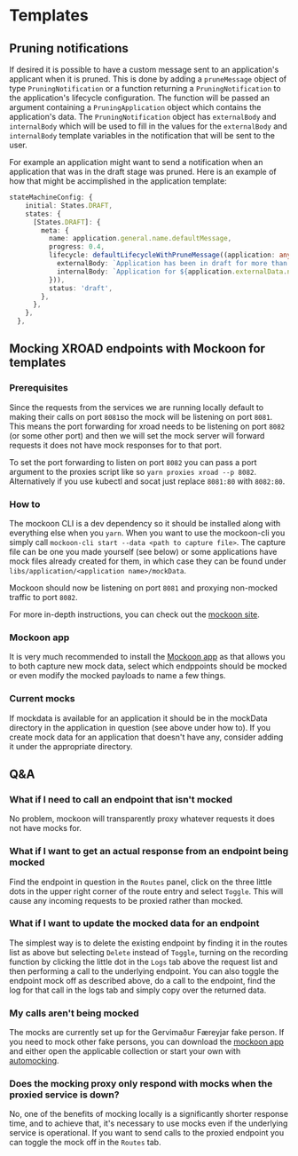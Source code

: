 # Templates

## Pruning notifications

If desired it is possible to have a custom message sent to an application's applicant when it is pruned.
This is done by adding a `pruneMessage` object of type `PruningNotification` or a function returning a `PruningNotification` to the application's lifecycle configuration.
The function will be passed an argument containing a `PruningApplication` object which contains the application's data. The `PruningNotification` object has `externalBody` and `internalBody` which will be used to fill in the values for the `externalBody` and `internalBody` template variables in the notification that will be sent to the user.

For example an application might want to send a notification when an application that was in the draft stage was pruned. Here is an example of how that might be accimplished in the application template:

```typescript
stateMachineConfig: {
    initial: States.DRAFT,
    states: {
      [States.DRAFT]: {
        meta: {
          name: application.general.name.defaultMessage,
          progress: 0.4,
          lifecycle: defaultLifecycleWithPruneMessage((application: any) => ({
            externalBody: `Application has been in draft for more than 30 days and has been pruned.`,
            internalBody: `Application for ${application.externalData.nationalRegistry.data.fullName} has been in draft for more than 30 days. Please note that if desired the application may be re-submitted.`,
          })),
          status: 'draft',
        },
      },
    },
  },
```

## Mocking XROAD endpoints with Mockoon for templates

### Prerequisites

Since the requests from the services we are running locally default to making their calls on port `8081`so the mock will be listening on port `8081`. This means the port forwarding for xroad needs to be listening on port `8082` (or some other port) and then we will set the mock server will forward requests it does not have mock responses for to that port.

To set the port forwarding to listen on port `8082` you can pass a port argument to the proxies script like so `yarn proxies xroad --p 8082`. Alternatively if you use kubectl and socat just replace `8081:80` with `8082:80`.

### How to

The mockoon CLI is a dev dependency so it should be installed along with everything else when you `yarn`. When you want to use the mockoon-cli you simply call `mockoon-cli start --data <path to capture file>`. The capture file can be one you made yourself (see below) or some applications have mock files already created for them, in which case they can be found under `libs/application/<application name>/mockData`.

Mockoon should now be listening on port `8081` and proxying non-mocked traffic to port `8082`.

For more in-depth instructions, you can check out the [mockoon site](https://mockoon.com/cli/).

### Mockoon app

It is very much recommended to install the [Mockoon app](https://mockoon.com/download/) as that allows you to both capture new mock data, select which endppoints should be mocked or even modify the mocked payloads to name a few things.

### Current mocks

If mockdata is available for an application it should be in the mockData directory in the application in question (see above under how to). If you create mock data for an application that doesn't have any, consider adding it under the appropriate directory.

## Q&A

### What if I need to call an endpoint that isn't mocked

No problem, mockoon will transparently proxy whatever requests it does not have mocks for.

### What if I want to get an actual response from an endpoint being mocked

Find the endpoint in question in the `Routes` panel, click on the three little dots in the upper right corner of the route entry and select `Toggle`. This will cause any incoming requests to be proxied rather than mocked.

### What if I want to update the mocked data for an endpoint

The simplest way is to delete the existing endpoint by finding it in the routes list as above but selecting `Delete` instead of `Toggle`, turning on the recording function by clicking the little dot in the `Logs` tab above the request list and then performing a call to the underlying endpoint. You can also toggle the endpoint mock off as described above, do a call to the endpoint, find the log for that call in the logs tab and simply copy over the returned data.

### My calls aren't being mocked

The mocks are currently set up for the Gervimaður Færeyjar fake person. If you need to mock other fake persons, you can download the [mockoon app](https://mockoon.com/download/) and either open the applicable collection or start your own with [automocking](https://mockoon.com/docs/latest/logging-and-recording/auto-mocking-and-recording/).

### Does the mocking proxy only respond with mocks when the proxied service is down?

No, one of the benefits of mocking locally is a significantly shorter response time, and to achieve that, it's necessary to use mocks even if the underlying service is operational. If you want to send calls to the proxied endpoint you can toggle the mock off in the `Routes` tab.
